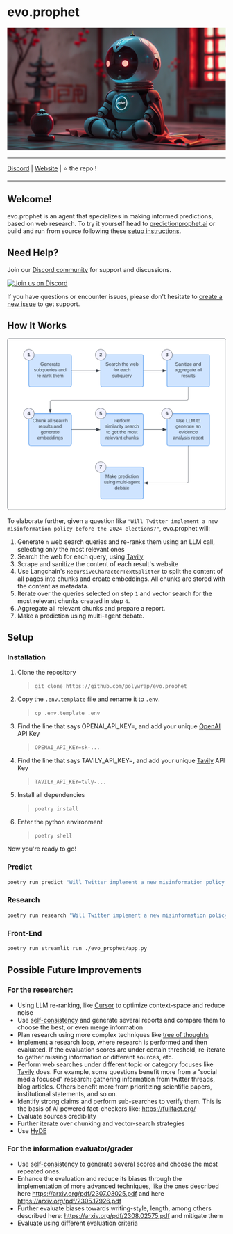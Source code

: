 # evo.prophet
![](./content/banner_hires.png)

---

[Discord](https://discord.gg/k7UCsH3ps9) | [Website](https://predictionprophet.ai) | :star: the repo !  

---

## Welcome!

evo.prophet is an agent that specializes in making informed predictions, based on web research. To try it yourself head to [predictionprophet.ai](https://predictionprophet.ai) or build and run from source following these [setup instructions](#setup).

## Need Help?

Join our [Discord community](https://discord.gg/k7UCsH3ps9) for support and discussions.

[![Join us on Discord](https://invidget.switchblade.xyz/k7UCsH3ps9)](https://discord.com/invite/k7UCsH3ps9)

If you have questions or encounter issues, please don't hesitate to [create a new issue](https://github.com/polywrap/evo.prophet/issues/new) to get support.


## How It Works
![](./content/diagram.png)

To elaborate further, given a question like `"Will Twitter implement a new misinformation policy before the 2024 elections?"`, evo.prophet will:  

1. Generate `n` web search queries and re-ranks them using an LLM call, selecting only the most relevant ones
2. Search the web for each query, using [Tavily](https://tavily.com/)
3. Scrape and sanitize the content of each result's website
4. Use Langchain's `RecursiveCharacterTextSplitter` to split the content of all pages into chunks and create embeddings. All chunks are stored with the content as metadata.
5. Iterate over the queries selected on step `1` and vector search for the most relevant chunks created in step `4`.
6. Aggregate all relevant chunks and prepare a report.
7. Make a prediction using multi-agent debate.

## Setup

### Installation

1. Clone the repository 
    > `git clone https://github.com/polywrap/evo.prophet`
2. Copy the `.env.template` file and rename it to `.env`.  
    > `cp .env.template .env`
3. Find the line that says OPENAI_API_KEY=, and add your unique [OpenAI](https://openai.com/) API Key  
    > `OPENAI_API_KEY=sk-...`
4. Find the line that says TAVILY_API_KEY=, and add your unique [Tavily](https://tavily.com/) API Key  
    > `TAVILY_API_KEY=tvly-...`
5. Install all dependencies
    > `poetry install`
6. Enter the python environment
    > `poetry shell`

Now you're ready to go!

### Predict

```bash
poetry run predict "Will Twitter implement a new misinformation policy before the 2024 elections?"
```

### Research

```bash
poetry run research "Will Twitter implement a new misinformation policy before the 2024 elections?"
```

### Front-End

```bash
poetry run streamlit run ./evo_prophet/app.py
```

## Possible Future Improvements

### For the researcher:

- Using LLM re-ranking, like [Cursor](https://twitter.com/amanrsanger/status/1732145826963828997?s=03) to optimize context-space and reduce noise
- Use [self-consistency](https://www.promptingguide.ai/techniques/consistency) and generate several reports and compare them to choose the best, or even merge information
- Plan research using more complex techniques like [tree of thoughts](https://arxiv.org/abs/2305.10601)
- Implement a research loop, where research is performed and then evaluated. If the evaluation scores are under certain threshold, re-iterate to gather missing information or different sources, etc.
- Perform web searches under different topic or category focuses like [Tavily](https://app.tavily.com/home) does. For example, some questions benefit more from a "social media focused" research: gathering information from twitter threads, blog articles. Others benefit more from prioritizing scientific papers, institutional statements, and so on.
- Identify strong claims and perform sub-searches to verify them. This is the basis of AI powered fact-checkers like: https://fullfact.org/
- Evaluate sources credibility
- Further iterate over chunking and vector-search strategies
- Use [HyDE](https://medium.com/@juanc.olamendy/revolutionizing-retrieval-the-mastering-hypothetical-document-embeddings-hyde-b1fc06b9a6cc)

### For the information evaluator/grader

- Use [self-consistency](https://www.promptingguide.ai/techniques/consistency) to generate several scores and choose the most repeated ones.
- Enhance the evaluation and reduce its biases through the implementation of more advanced techniques, like the ones described here https://arxiv.org/pdf/2307.03025.pdf and here https://arxiv.org/pdf/2305.17926.pdf
- Further evaluate biases towards writing-style, length, among others described here: https://arxiv.org/pdf/2308.02575.pdf and mitigate them
- Evaluate using different evaluation criteria
